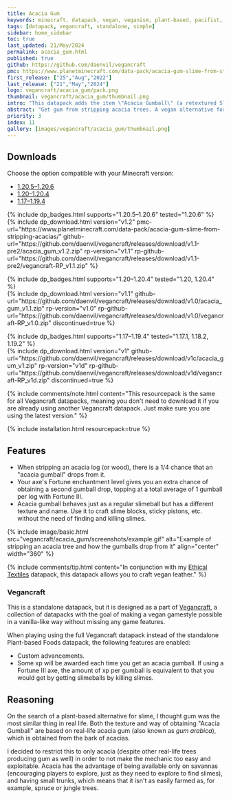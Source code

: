 ```yaml
---
title: Acacia Gum
keywords: minecraft, datapack, vegan, veganism, plant-based, pacifist, slime
tags: [datapack, vegancraft, standalone, simple]
sidebar: home_sidebar
toc: true
last_updated: 21/May/2024
permalink: acacia_gum.html
published: true
github: https://github.com/daenvil/vegancraft
pmc: https://www.planetminecraft.com/data-pack/acacia-gum-slime-from-stripping-acacias/
first_release: ["25","Aug","2022"]
last_release: ["21","May","2024"]
logo: vegancraft/acacia_gum/pack.png
thumbnail: vegancraft/acacia_gum/thumbnail.png
intro: "This datapack adds the item \"Acacia Gumball\" (a retextured Slimeball), which is obtained by stripping acacia logs."
abstract: "Get gum from stripping acacia trees. A vegan alternative for slime."
priority: 3
index: 11
gallery: [images/vegancraft/acacia_gum/thumbnail.png]
---
```


## Downloads
Choose the option compatible with your Minecraft version:

<ul id="profileTabs" class="nav nav-tabs">
    <li class="active"><a href="#current" data-toggle="tab">1.20.5–1.20.6</a></li>
    <li><a href="#legacy1-20" data-toggle="tab">1.20–1.20.4</a></li>
    <li><a href="#legacy" data-toggle="tab">1.17–1.19.4</a></li>
</ul>

<div class="tab-content">
    <div role="tabpanel" class="tab-pane active" id="current">
        <p>
            {% include dp_badges.html supports="1.20.5–1.20.6" tested="1.20.6" %}
            <br/>
            {% include dp_download.html version="v1.2" pmc-url="https://www.planetminecraft.com/data-pack/acacia-gum-slime-from-stripping-acacias/" github-url="https://github.com/daenvil/vegancraft/releases/download/v1.1-pre2/acacia_gum_v1.2.zip" rp-version="v1.1" rp-github-url="https://github.com/daenvil/vegancraft/releases/download/v1.1-pre2/vegancraft-RP_v1.1.zip" %}
        </p>
    </div>
    <div role="tabpanel" class="tab-pane" id="legacy1-20">
        <p>
            {% include dp_badges.html supports="1.20–1.20.4" tested="1.20, 1.20.4" %}
            <br/>
            {% include dp_download.html version="v1.1" github-url="https://github.com/daenvil/vegancraft/releases/download/v1.0/acacia_gum_v1.1.zip" rp-version="v1.0" rp-github-url="https://github.com/daenvil/vegancraft/releases/download/v1.0/vegancraft-RP_v1.0.zip" discontinued=true %}
        </p>
    </div>
    <div role="tabpanel" class="tab-pane" id="legacy">
        <p>
            {% include dp_badges.html supports="1.17–1.19.4" tested="1.17.1, 1.18.2, 1.19.2" %}
            <br/>
            {% include dp_download.html version="v1" github-url="https://github.com/daenvil/vegancraft/releases/download/v1c/acacia_gum_v1.zip" rp-version="v1d" rp-github-url="https://github.com/daenvil/vegancraft/releases/download/v1d/vegancraft-RP_v1d.zip" discontinued=true %}
        </p>
    </div>
</div>

{% include comments/note.html content="This resourcepack is the same for all Vegancraft datapacks, meaning you don't need to download it if you are already using another Vegancraft datapack. Just make sure you are using the latest version." %}

{% include installation.html resourcepack=true %}

## Features

- When stripping an acacia log (or wood), there is a 1/4 chance that an "acacia gumball" drops from it.
- Your axe's Fortune enchantment level gives you an extra chance of obtaining a second gumball drop, topping at a total average of 1 gumball per log with Fortune III.
- Acacia gumball behaves just as a regular slimeball but has a different texture and name. Use it to craft slime blocks, sticky pistons, etc. without the need of finding and killing slimes.

{% include image/basic.html src="vegancraft/acacia_gum/screenshots/example.gif" alt="Example of stripping an acacia tree and how the gumballs drop from it" align="center" width="360" %}

{% include comments/tip.html content="In conjunction with my <a href='ethical_textiles.html'>Ethical Textiles</a> datapack, this datapack allows you to craft vegan leather." %}

### Vegancraft

This is a standalone datapack, but it is designed as a part of [Vegancraft](vegancraft.html), a collection of datapacks with the goal of making a vegan gamestyle possible in a vanilla-like way without missing any game features.

When playing using the full Vegancraft datapack instead of the standalone Plant-based Foods datapack, the following features are enabled:

- Custom advancements.
- Some xp will be awarded each time you get an acacia gumball. If using a Fortune III axe, the amount of xp per gumball is equivalent to that you would get by getting slimeballs by killing slimes.

## Reasoning

On the search of a plant-based alternative for slime, I thought gum was the most similar thing in real life. Both the texture and way of obtaining "Acacia Gumball" are based on real-life acacia gum (also known as *gum arabica*), which is obtained from the bark of acacias.

I decided to restrict this to only acacia (despite other real-life trees producing gum as well) in order to not make the mechanic too easy and exploitable. Acacia has the advantage of being available only on savannas (encouraging players to explore, just as they need to explore to find slimes), and having small trunks, which means that it isn't as easily farmed as, for example, spruce or jungle trees.
